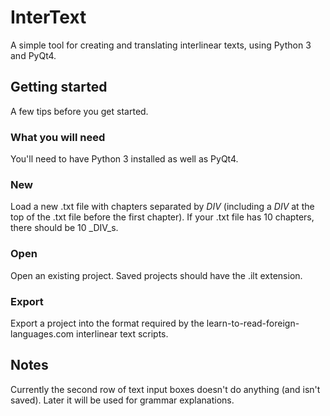 # InterText
A simple tool for creating and translating interlinear texts, using Python 3 and PyQt4.

## Getting started
A few tips before you get started.

### What you will need
You'll need to have Python 3 installed as well as PyQt4.

### New
Load a new .txt file with chapters separated by _DIV_ (including a _DIV_ at the top of the .txt file before the first chapter). If your .txt file has 10 chapters, there should be 10 _DIV_s.

### Open
Open an existing project. Saved projects should have the .ilt extension.

### Export
Export a project into the format required by the learn-to-read-foreign-languages.com interlinear text scripts.

## Notes
Currently the second row of text input boxes doesn't do anything (and isn't saved). Later it will be used for grammar explanations.
